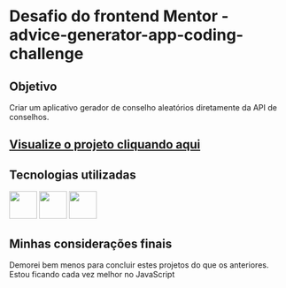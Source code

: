 # Desafio do frontend Mentor - advice-generator-app-coding-challenge
## Objetivo
Criar um aplicativo gerador de conselho aleatórios diretamente da API de conselhos.

## [Visualize o projeto cliquando aqui](https://alan-diass.github.io/advice-generator-app-coding-challenge/)
## Tecnologias utilizadas
<img src="https://github.com/user-attachments/assets/1edf6749-3793-414b-97fd-a9c19119d035" width="50">
<img src="https://github.com/user-attachments/assets/810fab8f-eeb1-4a00-8a06-0faabe204a16" width="50">
<img src="https://github.com/user-attachments/assets/70d57241-8245-4265-af75-640ce824b638" width="50">


## Minhas considerações finais 
Demorei bem menos para concluir estes projetos do que os anteriores. Estou ficando cada vez melhor no JavaScript

